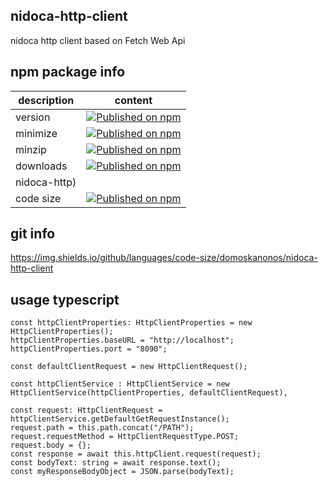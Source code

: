 ## nidoca-http-client
nidoca http client based on Fetch Web Api

## npm package info


| description        | content           |
| ------------- |:-------------:|
| version      | [![Published on npm](https://img.shields.io/npm/v/@domoskanonos/nidoca-http)](https://www.npmjs.com/package/@domoskanonos/nidoca-http) |
| minimize      | [![Published on npm](https://img.shields.io/bundlephobia/min/@domoskanonos/nidoca-http)](https://www.npmjs.com/package/@domoskanonos/nidoca-http)      |
| minzip | [![Published on npm](https://img.shields.io/bundlephobia/minzip/@domoskanonos/nidoca-http)](https://www.npmjs.com/package/@domoskanonos/nidoca-http)      |
| downloads | [![Published on npm](https://img.shields.io/npm/dw/@domoskanonos/nidoca-http)](https://www.npmjs.com/package/@domoskanonos/nidoca-http)     |
nidoca-http)      |
| code size | [![Published on npm](https://img.shields.io/npm/dw/@domoskanonos/nidoca-http)](https://www.npmjs.com/package/@domoskanonos/nidoca-http)      |


## git info
https://img.shields.io/github/languages/code-size/domoskanonos/nidoca-http-client

## usage typescript
    
    const httpClientProperties: HttpClientProperties = new HttpClientProperties();  
    httpClientProperties.baseURL = "http://localhost";
    httpClientProperties.port = "8090";
    
    const defaultClientRequest = new HttpClientRequest();
    
    const httpClientService : HttpClientService = new HttpClientService(httpClientProperties, defaultClientRequest),

    const request: HttpClientRequest = httpClientService.getDefaultGetRequestInstance();
    request.path = this.path.concat("/PATH");
    request.requestMethod = HttpClientRequestType.POST;
    request.body = {};
    const response = await this.httpClient.request(request);
    const bodyText: string = await response.text();
    const myResponseBodyObject = JSON.parse(bodyText);